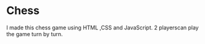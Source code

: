 # Chess
I made this chess game using HTML ,CSS and JavaScript.
2 playerscan play the game turn by turn.


